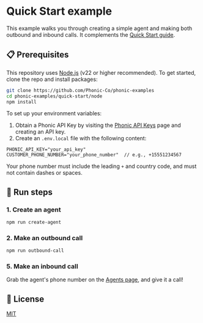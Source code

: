 # Quick Start example

This example walks you through creating a simple agent and making both outbound and inbound calls.
It complements the [Quick Start guide](https://docs.phonic.co/docs/get-started/quick-start).

## 📋 Prerequisites

This repository uses [Node.js](https://nodejs.org) (v22 or higher recommended).
To get started, clone the repo and install packages:
```bash
git clone https://github.com/Phonic-Co/phonic-examples
cd phonic-examples/quick-start/node
npm install
```

To set up your environment variables:
1. Obtain a Phonic API Key by visiting the [Phonic API Keys](https://phonic.co/api-keys) page and creating an API key.
2. Create an `.env.local` file with the following content:
```dotenv
PHONIC_API_KEY="your_api_key"
CUSTOMER_PHONE_NUMBER="your_phone_number"  // e.g., +15551234567
```
Your phone number must include the leading `+` and country code, and must not contain dashes or spaces.

## 🚀 Run steps

### 1. Create an agent

```bash
npm run create-agent
```

### 2. Make an outbound call

```bash
npm run outbound-call
```

### 5. Make an inbound call

Grab the agent's phone number on the [Agents page](https://phonic.co/agents), and give it a call!

## 📄 License

[MIT](../../LICENSE)
